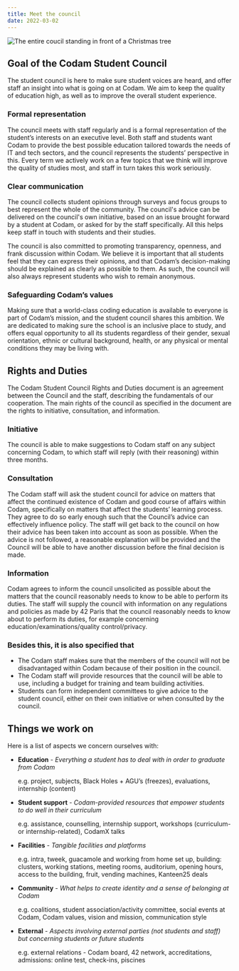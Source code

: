 ```yaml
---
title: Meet the council
date: 2022-03-02
---
```


![The entire coucil standing in front of a Christmas tree](/images/group_picture.jpg)

## Goal of the Codam Student Council
The student council is here to make sure student voices are heard, and offer staff an insight into what is going on at Codam. We aim to keep the quality of education high, as well as to improve the overall student experience.

### Formal representation
The council meets with staff regularly and is a formal representation of the student’s interests on an executive level. Both staff and students want Codam to provide the best 
possible education tailored towards the needs of IT and tech sectors, and the council represents the students’ perspective in this. Every term we actively work on a few topics that we think will improve the quality of studies most, and staff in turn takes this work seriously. 

### Clear communication
The council collects student opinions through surveys and focus groups to best represent the whole of the community. The council's advice can be delivered on the council's own initiative, based on an issue brought forward by a student at Codam, or asked for by the staff specifically. All this helps keep staff in touch with students and their studies.

The council is also committed to promoting transparency, openness, and frank discussion within Codam. We believe it is important that all students feel that they can express their opinions, and that Codam’s decision-making should be explained as clearly as possible to them. As such, the council will also always represent students who wish to remain anonymous.

### Safeguarding Codam’s values
Making sure that a world-class coding education is available to everyone is part of Codam’s mission, and the student council shares this ambition. We are dedicated to making sure the school is an inclusive place to study, and offers equal opportunity to all its students regardless of their gender, sexual orientation, ethnic or cultural background, health, or any physical or mental conditions they may be living with.

## Rights and Duties

The Codam Student Council Rights and Duties document is an agreement between the Council and the staff, describing the fundamentals of our cooperation. The main rights of the council as specified in the document are the rights to initiative, consultation, and information. 

### Initiative
The council is able to make suggestions to Codam staff on any subject concerning Codam, to which staff will reply (with their reasoning) within three months.

### Consultation
The Codam staff will ask the student council for advice on matters that affect the continued existence of Codam and good course of affairs within Codam, specifically on matters that affect the students’ learning process. They agree to do so early enough such that the Council’s advice can effectively influence policy. The staff will get back to the council on how their advice has been taken into account as soon as possible. When the advice is not followed, a reasonable explanation will be provided and the Council will be able to have another discussion before the final decision is made.

### Information
Codam agrees to inform the council unsolicited as possible about the matters that the council reasonably needs to know to be able to perform its duties. The staff will supply the council with information on any regulations and policies as made by 42 Paris that the council reasonably needs to know about to perform its duties, for example concerning education/examinations/quality control/privacy. 

### Besides this, it is also specified that
- The Codam staff makes sure that the members of the council will not be disadvantaged within Codam because of their position in the council.
- The Codam staff will provide resources that the council will be able to use, including a budget for training and team building activities. 
- Students can form independent committees to give advice to the student council, either on their own initiative or when consulted by the council. 

## Things we work on

Here is a list of aspects we concern ourselves with:

- **Education** - _Everything a student has to deal with in order to graduate from Codam_

  e.g. project, subjects, Black Holes + AGU’s (freezes), evaluations, internship (content)

- **Student support** - _Codam-provided resources that empower students to do well in their curriculum_

  e.g. assistance, counselling, internship support, workshops (curriculum- or internship-related), CodamX talks

- **Facilities** - _Tangible facilities and platforms_

  e.g. intra, tweek, guacamole and working from home set up, building: clusters, working stations, meeting rooms, auditorium, opening hours, access to the building, fruit, vending machines, Kanteen25 deals

- **Community** - _What helps to create identity and a sense of belonging at Codam_

  e.g. coalitions, student association/activity committee, social events at Codam, Codam values, vision and mission, communication style 

- **External** - _Aspects involving external parties (not students and staff) but concerning students or future students_

  e.g. external relations - Codam board, 42 network, accreditations, admissions: online test, check-ins, piscines 
